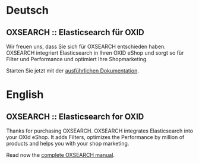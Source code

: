 # Deutsch #

## OXSEARCH :: Elasticsearch für OXID ## 

Wir freuen uns, dass Sie sich für OXSEARCH entschieden haben.
OXSEARCH integriert Elasticsearch in Ihren OXID eShop und sorgt so für Filter und Performance und optimiert Ihre Shopmarketing.

Starten Sie jetzt mit der [ausführlichen Dokumentation](de/README.md).

# English #

## OXSEARCH :: Elasticsearch for OXID ## 

Thanks for purchasing OXSEARCH.
OXSEARCH integrates Elasticsearch into your OXId eShop. It adds Filters, 
optimizes the Performance by million of products and helps you with your shop marketing.

Read now the [complete OXSEARCH manual](en/README.md).